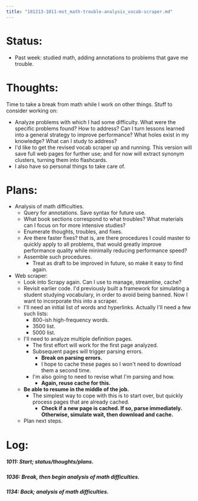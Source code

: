```yaml
---
title: "181213-1011-mst_math-trouble-analysis_vocab-scraper.md"
---
```


# Status:

- Past week: studied math, adding annotations to problems that gave me trouble.


# Thoughts:

Time to take a break from math while I work on other things. Stuff to consider working on:
- Analyze problems with which I had some difficulty. What were the specific problems found? How to address? Can I turn lessons learned into a general strategy to improve performance? What holes exist in my knowledge? What can I study to address?
- I'd like to get the revised vocab scraper up and running. This version will save full web pages for further use; and for now will extract synonym clusters, turning them into flashcards.
- I also have so personal things to take care of.


# Plans:

- Analysis of math difficulties.
  - Query for annotations. Save syntax for future use.
  - What book sections correspond to what troubles? What materials can I focus on for more intensive studies?
  - Enumerate thoughts, troubles, and fixes.
  - Are there faster fixes? that is, are there procedures I could master to quickly apply to all problems, that would greatly improve performance quality while minimally reducing performance speed?
  - Assemble such procedures.
    - Treat as draft to be improved in future, so make it easy to find again.
- Web scraper:
  - Look into Scrapy again. Can I use to manage, streamline, cache?
  - Revisit earlier code. I'd previously built a framework for simulating a student studying vocabulary, in order to avoid being banned. Now I want to incorporate this into a scraper.
  - I'll need an initial list of words and hyperlinks. Actually I'll need a few such lists:
    - 800-ish high-frequency words.
    - 3500 list.
    - 5000 list.
  - I'll need to analyze multiple definition pages.
    - The first effort will work for the first page analyzed.
    - Subsequent pages will trigger parsing errors.
      - **Break on parsing errors.**
      - I hope to cache these pages so I won't need to download them a second time.
    - I'm also going to need to revise what I'm parsing and how.
      - **Again, reuse cache for this.**
  - **Be able to resume in the middle of the job.**
    - The simplest way to cope with this is to start over, but quickly process pages that are already cached.
      - **Check if a new page is cached. If so, parse immediately. Otherwise, simulate wait, then download and cache.**
  - Plan next steps.


# Log:

##### 1011: Start; status/thoughts/plans.

##### 1036: Break, then begin analysis of math difficulties.

##### 1134: Back; analysis of math difficulties.

